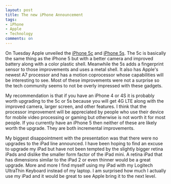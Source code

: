 ```yaml
---
layout: post
title: The new iPhone Announcement
tags: 
- iPhone
- Apple
- Technology
comments: on
---
```

On Tuesday Apple unveiled the [iPhone 5c](http://www.apple.com/iphone-5c/) and [iPhone 5s](http://www.apple.com/iphone-5s/). The 5c is basically the same thing as the iPhone 5 but with a better camera and improved battery along with a color plastic shell. Meanwhile the 5s adds a fingerprint sensor to those improvements and uses a metal shell. It also has Apple's newest A7 processor and has a motion coprocessor whose capabilities will be interesting to see. Most of these improvements were not a surprise so the tech community seems to not be overly impressed with these gadgets.

My recommendation is that if you have an iPhone 4 or 4S it is probably worth upgrading to the 5c or 5s because you will get 4G LTE along with the improved camera, larger screen, and other features. I think that the processor improvement will be appreciated by people who use their device for mobile video processing or gaming but otherwise is not worth it for most people. If you currently have an iPhone 5 then neither of these are likely worth the upgrade. They are both incremental improvements. 

My biggest disappointment with the presentation was that there were no upgrades to the iPad line announced. I have been hoping to find an excuse to upgrade my iPad but have not been tempted by the slightly bigger retina iPads and dislike the smaller form factor of the iPad mini. A retina iPad that has dimensions similar to the iPad 2 or even thinner would be a great upgrade. More and more I find myself using my iPad with my Logitech UltraThin Keyboard instead of my laptop. I am surprised how much I actually use my iPad and it would be great to see Apple bring it to the next level.